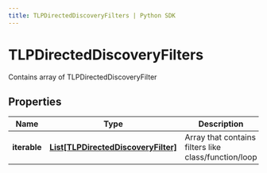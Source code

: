 ```yaml
---
title: TLPDirectedDiscoveryFilters | Python SDK
---
```


# TLPDirectedDiscoveryFilters

Contains array of TLPDirectedDiscoveryFilter

## Properties

Name | Type | Description | Notes
------------ | ------------- | ------------- | -------------
**iterable** | [**List[TLPDirectedDiscoveryFilter]**](TLPDirectedDiscoveryFilter) | Array that contains filters like class/function/loop | 


